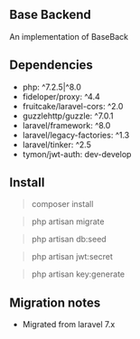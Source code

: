 ## Base Backend
An implementation of BaseBack

## Dependencies
- php: ^7.2.5|^8.0
- fideloper/proxy: ^4.4
- fruitcake/laravel-cors: ^2.0
- guzzlehttp/guzzle: ^7.0.1
- laravel/framework: ^8.0
- laravel/legacy-factories: ^1.3
- laravel/tinker: ^2.5
- tymon/jwt-auth: dev-develop

## Install
>composer install

>php artisan migrate

>php artisan db:seed

>php artisan jwt:secret

>php artisan key:generate

## Migration notes
- Migrated from laravel 7.x
